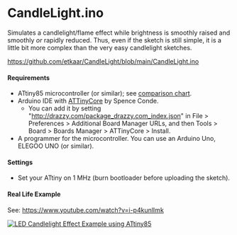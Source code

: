 
# CandleLight.ino
Simulates a candlelight/flame effect while brightness is smoothly raised and smoothly *or* rapidly reduced. Thus, even if the sketch is still simple, it is a little bit more complex than the very easy candlelight sketches.

https://github.com/etkaar/CandleLight/blob/main/CandleLight.ino

#### Requirements

- ATtiny85 microcontroller (or similar); see [comparison chart](https://en.wikipedia.org/wiki/ATtiny_microcontroller_comparison_chart).
- Arduino IDE with [ATTinyCore](https://github.com/SpenceKonde/ATTinyCore) by Spence Conde.
  - You can add it by setting "http://drazzy.com/package_drazzy.com_index.json" in File > Preferences > Additional Board Manager URLs, and then Tools > Board > Boards Manager > ATTinyCore > Install.
- A programmer for the microcontroller. You can use an Arduino Uno, ELEGOO UNO (or similar).

#### Settings
- Set your ATtiny on 1 MHz (burn bootloader before uploading the sketch).

#### Real Life Example

See: https://www.youtube.com/watch?v=i-p4kunlImk

[![LED Candlelight Effect Example using ATtiny85](https://img.youtube.com/vi/i-p4kunlImk/maxresdefault.jpg)](https://www.youtube.com/watch?v=i-p4kunlImk)

